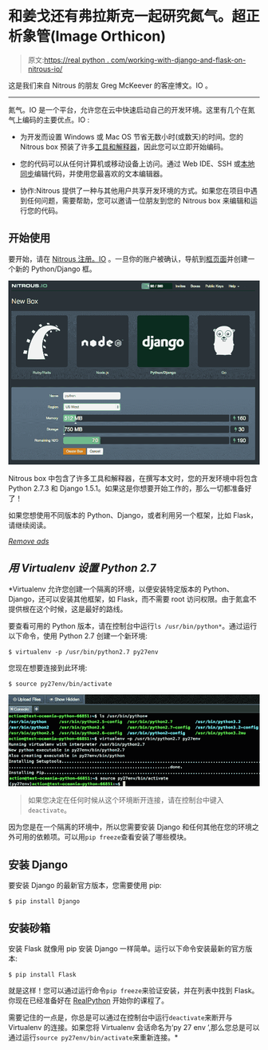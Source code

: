# 和姜戈还有弗拉斯克一起研究氮气。超正析象管(Image Orthicon)

> 原文:[https://real python . com/working-with-django-and-flask-on-nitrous-io/](https://realpython.com/working-with-django-and-flask-on-nitrous-io/)

这是我们来自 Nitrous 的朋友 Greg McKeever 的客座博文。IO 。

* * *

氮气。IO 是一个平台，允许您在云中快速启动自己的开发环境。这里有几个在氮气上编码的主要优点。IO :

*   为开发而设置 Windows 或 Mac OS 节省无数小时(或数天)的时间。您的 Nitrous box 预装了许多[工具和解释器](http://help.nitrous.io/box-interpreters-and-tools/?utm_source=realpython.com&utm_medium=blog&utm_content=nitrous_io_python_dev_environment)，因此您可以立即开始编码。

*   您的代码可以从任何计算机或移动设备上访问。通过 Web IDE、SSH 或[本地同步](http://www.nitrous.io/mac?utm_source=realpython.com&utm_medium=blog&utm_content=nitrous_io_python_dev_environment)编辑代码，并使用您最喜欢的文本编辑器。

*   协作:Nitrous 提供了一种与其他用户共享开发环境的方式。如果您在项目中遇到任何问题，需要帮助，您可以邀请一位朋友到您的 Nitrous box 来编辑和运行您的代码。

## 开始使用

要开始，请在 [Nitrous 注册。IO](http://www.nitrous.io?utm_source=realpython.com&utm_medium=blog&utm_content=nitrous_io_python_dev_environment) 。一旦你的账户被确认，导航到[框页面](https://www.nitrous.io/app#/boxes)并创建一个新的 Python/Django 框。

[![Nitrous.IO "New Box" Screenshot](img/cf56447ce609ea42440d0899c0617e4e.png)](https://files.realpython.com/media/nitrous-create-python-box.81a29a41034a.png)

Nitrous box 中包含了许多工具和解释器，在撰写本文时，您的开发环境中将包含 Python 2.7.3 和 Django 1.5.1。如果这是你想要开始工作的，那么一切都准备好了！

如果您想使用不同版本的 Python、Django，或者利用另一个框架，比如 Flask，请继续阅读。

[*Remove ads*](/account/join/)

## *用 Virtualenv 设置 Python 2.7*

 *Virtualenv 允许您创建一个隔离的环境，以便安装特定版本的 Python、Django，还可以安装其他框架，如 Flask，而不需要 root 访问权限。由于氮盒不提供根在这个时候，这是最好的路线。

要查看可用的 Python 版本，请在控制台中运行`ls /usr/bin/python*`。通过运行以下命令，使用 Python 2.7 创建一个新环境:

```
$ virtualenv -p /usr/bin/python2.7 py27env
```

您现在想要连接到此环境:

```
$ source py27env/bin/activate
```

[![Nitrous Virtualenv Setup for Python 2.7](img/2b8cbaa8eb57366f75665165615b5d07.png)](https://files.realpython.com/media/nitrous-virtual-env-python27.1e7605d5cbb0.png)

> 如果您决定在任何时候从这个环境断开连接，请在控制台中键入`deactivate`。

因为您是在一个隔离的环境中，所以您需要安装 Django 和任何其他在您的环境之外可用的依赖项。可以用`pip freeze`查看安装了哪些模块。

## 安装 Django

要安装 Django 的最新官方版本，您需要使用 pip:

```
$ pip install Django
```

## 安装砂箱

安装 Flask 就像用 pip 安装 Django 一样简单。运行以下命令安装最新的官方版本:

```
$ pip install Flask
```

就是这样！您可以通过运行命令`pip freeze`来验证安装，并在列表中找到 Flask。你现在已经准备好在 [RealPython](https://realpython.com/) 开始你的课程了。

需要记住的一点是，你总是可以通过在控制台中运行`deactivate`来断开与 Virtualenv 的连接。如果您将 Virtualenv 会话命名为‘py 27 env ’,那么您总是可以通过运行`source py27env/bin/activate`来重新连接。*